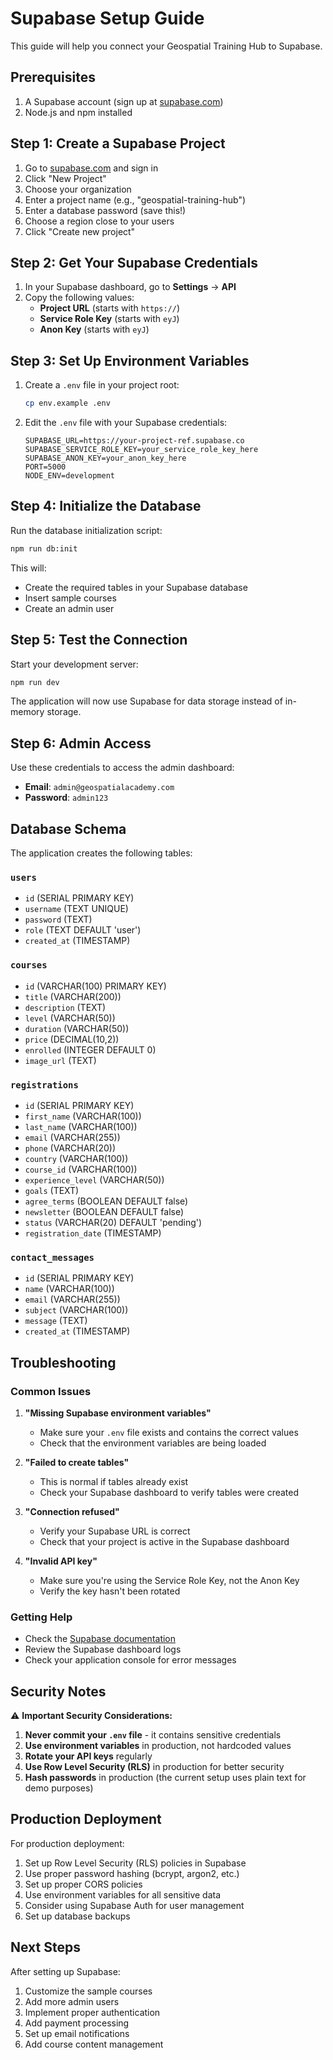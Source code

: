 # Supabase Setup Guide

This guide will help you connect your Geospatial Training Hub to Supabase.

## Prerequisites

1. A Supabase account (sign up at [supabase.com](https://supabase.com))
2. Node.js and npm installed

## Step 1: Create a Supabase Project

1. Go to [supabase.com](https://supabase.com) and sign in
2. Click "New Project"
3. Choose your organization
4. Enter a project name (e.g., "geospatial-training-hub")
5. Enter a database password (save this!)
6. Choose a region close to your users
7. Click "Create new project"

## Step 2: Get Your Supabase Credentials

1. In your Supabase dashboard, go to **Settings** → **API**
2. Copy the following values:
   - **Project URL** (starts with `https://`)
   - **Service Role Key** (starts with `eyJ`)
   - **Anon Key** (starts with `eyJ`)

## Step 3: Set Up Environment Variables

1. Create a `.env` file in your project root:
   ```bash
   cp env.example .env
   ```

2. Edit the `.env` file with your Supabase credentials:
   ```env
   SUPABASE_URL=https://your-project-ref.supabase.co
   SUPABASE_SERVICE_ROLE_KEY=your_service_role_key_here
   SUPABASE_ANON_KEY=your_anon_key_here
   PORT=5000
   NODE_ENV=development
   ```

## Step 4: Initialize the Database

Run the database initialization script:

```bash
npm run db:init
```

This will:
- Create the required tables in your Supabase database
- Insert sample courses
- Create an admin user

## Step 5: Test the Connection

Start your development server:

```bash
npm run dev
```

The application will now use Supabase for data storage instead of in-memory storage.

## Step 6: Admin Access

Use these credentials to access the admin dashboard:
- **Email**: `admin@geospatialacademy.com`
- **Password**: `admin123`

## Database Schema

The application creates the following tables:

### `users`
- `id` (SERIAL PRIMARY KEY)
- `username` (TEXT UNIQUE)
- `password` (TEXT)
- `role` (TEXT DEFAULT 'user')
- `created_at` (TIMESTAMP)

### `courses`
- `id` (VARCHAR(100) PRIMARY KEY)
- `title` (VARCHAR(200))
- `description` (TEXT)
- `level` (VARCHAR(50))
- `duration` (VARCHAR(50))
- `price` (DECIMAL(10,2))
- `enrolled` (INTEGER DEFAULT 0)
- `image_url` (TEXT)

### `registrations`
- `id` (SERIAL PRIMARY KEY)
- `first_name` (VARCHAR(100))
- `last_name` (VARCHAR(100))
- `email` (VARCHAR(255))
- `phone` (VARCHAR(20))
- `country` (VARCHAR(100))
- `course_id` (VARCHAR(100))
- `experience_level` (VARCHAR(50))
- `goals` (TEXT)
- `agree_terms` (BOOLEAN DEFAULT false)
- `newsletter` (BOOLEAN DEFAULT false)
- `status` (VARCHAR(20) DEFAULT 'pending')
- `registration_date` (TIMESTAMP)

### `contact_messages`
- `id` (SERIAL PRIMARY KEY)
- `name` (VARCHAR(100))
- `email` (VARCHAR(255))
- `subject` (VARCHAR(100))
- `message` (TEXT)
- `created_at` (TIMESTAMP)

## Troubleshooting

### Common Issues

1. **"Missing Supabase environment variables"**
   - Make sure your `.env` file exists and contains the correct values
   - Check that the environment variables are being loaded

2. **"Failed to create tables"**
   - This is normal if tables already exist
   - Check your Supabase dashboard to verify tables were created

3. **"Connection refused"**
   - Verify your Supabase URL is correct
   - Check that your project is active in the Supabase dashboard

4. **"Invalid API key"**
   - Make sure you're using the Service Role Key, not the Anon Key
   - Verify the key hasn't been rotated

### Getting Help

- Check the [Supabase documentation](https://supabase.com/docs)
- Review the Supabase dashboard logs
- Check your application console for error messages

## Security Notes

⚠️ **Important Security Considerations:**

1. **Never commit your `.env` file** - it contains sensitive credentials
2. **Use environment variables** in production, not hardcoded values
3. **Rotate your API keys** regularly
4. **Use Row Level Security (RLS)** in production for better security
5. **Hash passwords** in production (the current setup uses plain text for demo purposes)

## Production Deployment

For production deployment:

1. Set up Row Level Security (RLS) policies in Supabase
2. Use proper password hashing (bcrypt, argon2, etc.)
3. Set up proper CORS policies
4. Use environment variables for all sensitive data
5. Consider using Supabase Auth for user management
6. Set up database backups

## Next Steps

After setting up Supabase:

1. Customize the sample courses
2. Add more admin users
3. Implement proper authentication
4. Add payment processing
5. Set up email notifications
6. Add course content management 